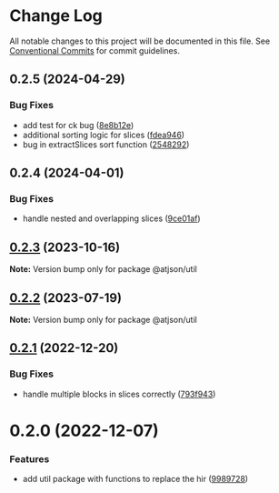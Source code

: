 # Change Log

All notable changes to this project will be documented in this file.
See [Conventional Commits](https://conventionalcommits.org) for commit guidelines.

## 0.2.5 (2024-04-29)

### Bug Fixes

- add test for ck bug ([8e8b12e](https://github.com/CondeNast/atjson/commit/8e8b12e919a7a64b83b2d99a4a31bb105bcdcdbe))
- additional sorting logic for slices ([fdea946](https://github.com/CondeNast/atjson/commit/fdea9469a322f3c398983759c0698e4ccaaa3947))
- bug in extractSlices sort function ([2548292](https://github.com/CondeNast/atjson/commit/25482929c319f7ecf95931d48d9e1bd3eabe25f7))

## 0.2.4 (2024-04-01)

### Bug Fixes

- handle nested and overlapping slices ([9ce01af](https://github.com/CondeNast/atjson/commit/9ce01af3ec028c42a0677102479bb3d0873634ee))

## [0.2.3](https://github.com/CondeNast/atjson/compare/@atjson/util@0.2.2...@atjson/util@0.2.3) (2023-10-16)

**Note:** Version bump only for package @atjson/util

## [0.2.2](https://github.com/CondeNast/atjson/compare/@atjson/util@0.2.1...@atjson/util@0.2.2) (2023-07-19)

**Note:** Version bump only for package @atjson/util

## [0.2.1](https://github.com/CondeNast/atjson/compare/@atjson/util@0.2.0...@atjson/util@0.2.1) (2022-12-20)

### Bug Fixes

- handle multiple blocks in slices correctly ([793f943](https://github.com/CondeNast/atjson/commit/793f94375a0600c516d587ec903f1524ca8f1325))

# 0.2.0 (2022-12-07)

### Features

- add util package with functions to replace the hir ([9989728](https://github.com/CondeNast/atjson/commit/9989728310dd03e77c40dbb35fd506ec066434eb))
